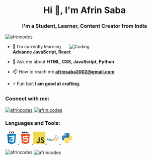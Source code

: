 <h1 align="center">Hi 👋, I'm Afrin Saba</h1>
<h3 align="center">I'm a Student, Learner, Content Creator from India</h3>

<p align="left"> <img src="https://komarev.com/ghpvc/?username=afrincodes&label=Profile%20views&color=0e75b6&style=flat" alt="afrincodes" /> </p>
<img align="right" alt="Coding" width="300" src="https://cdn.dribbble.com/users/2704414/screenshots/7466903/media/b08ab576316bd4582fef189f471cd9e5.gif">


- 🌱 I’m currently learning **Advance JavaScript, React**

- 💬 Ask me about **HTML, CSS, JavaScript, Python**

- 📫 How to reach me **afrinsaba2002@gmail.com**

- ⚡ Fun fact **I am good at crafting.**

<h3 align="left">Connect with me:</h3>
<p align="left">
<a href="https://twitter.com/afrincodes" target="blank"><img align="center" src="https://raw.githubusercontent.com/rahuldkjain/github-profile-readme-generator/master/src/images/icons/Social/twitter.svg" alt="afrincodes" height="30" width="40" /></a>
<a href="https://instagram.com/afrin.codes" target="blank"><img align="center" src="https://raw.githubusercontent.com/rahuldkjain/github-profile-readme-generator/master/src/images/icons/Social/instagram.svg" alt="afrin.codes" height="30" width="40" /></a>
</p>

<h3 align="left">Languages and Tools:</h3>
<p align="left"> <a href="https://www.w3schools.com/css/" target="_blank" rel="noreferrer"> <img src="https://raw.githubusercontent.com/devicons/devicon/master/icons/css3/css3-original-wordmark.svg" alt="css3" width="40" height="40"/> </a> <a href="https://www.w3.org/html/" target="_blank" rel="noreferrer"> <img src="https://raw.githubusercontent.com/devicons/devicon/master/icons/html5/html5-original-wordmark.svg" alt="html5" width="40" height="40"/> </a> <a href="https://developer.mozilla.org/en-US/docs/Web/JavaScript" target="_blank" rel="noreferrer"> <img src="https://raw.githubusercontent.com/devicons/devicon/master/icons/javascript/javascript-original.svg" alt="javascript" width="40" height="40"/> </a> <a href="https://www.mysql.com/" target="_blank" rel="noreferrer"> <img src="https://raw.githubusercontent.com/devicons/devicon/master/icons/mysql/mysql-original-wordmark.svg" alt="mysql" width="40" height="40"/> </a> <a href="https://www.python.org" target="_blank" rel="noreferrer"> <img src="https://raw.githubusercontent.com/devicons/devicon/master/icons/python/python-original.svg" alt="python" width="40" height="40"/> </a> </p>

<p><img align="left" src="https://github-readme-stats.vercel.app/api/top-langs?username=afrincodes&show_icons=true&locale=en&layout=compact" alt="afrincodes" /></p>

<p>&nbsp;<img align="center" src="https://github-readme-stats.vercel.app/api?username=afrincodes&show_icons=true&locale=en" alt="afrincodes" /></p>

